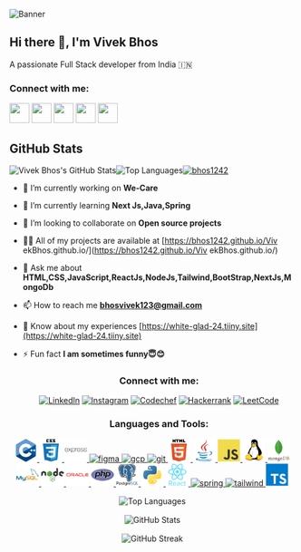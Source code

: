 <!-- Banner -->
![Banner](https://via.placeholder.com/1500x300)

<!-- Introduction -->
## Hi there 👋, I'm Vivek Bhos
A passionate Full Stack developer from India 🇮🇳

<!-- Social Media Icons -->
### Connect with me:
[<img src="https://raw.githubusercontent.com/rahuldkjain/github-profile-readme-generator/master/src/images/icons/Social/linked-in-alt.svg" width="35" height="35">](https://linkedin.com/in/https://www.linkedin.com/in/vivekbhos/)
[<img src="https://raw.githubusercontent.com/rahuldkjain/github-profile-readme-generator/master/src/images/icons/Social/instagram.svg" width="35" height="35">](https://instagram.com/vivekbhos_06_07)
[<img src="https://cdn.jsdelivr.net/npm/simple-icons@3.1.0/icons/codechef.svg" width="35" height="35">](https://www.codechef.com/users/vivek1242)
[<img src="https://raw.githubusercontent.com/rahuldkjain/github-profile-readme-generator/master/src/images/icons/Social/hackerrank.svg" width="35" height="35">](https://www.hackerrank.com/bhosvivek123)
[<img src="https://raw.githubusercontent.com/rahuldkjain/github-profile-readme-generator/master/src/images/icons/Social/leet-code.svg" width="35" height="35">](https://www.leetcode.com/bhos1242)

<!-- GitHub Stats -->
## GitHub Stats
<img align="left" src="https://github-readme-stats.vercel.app/api?username=bhos1242&show_icons=true&theme=dark" alt="Vivek Bhos's GitHub Stats" />
<img align="left" src="https://github-readme-stats.vercel.app/api/top-langs/?username=bhos1242&layout=compact&theme=dark" alt="Top Languages" />

<p align="left"> <a href="https://github.com/ryo-ma/github-profile-trophy"><img src="https://github-profile-trophy.vercel.app/?username=bhos1242" alt="bhos1242" /></a> </p>

- 🔭 I’m currently working on **We-Care**

- 🌱 I’m currently learning **Next Js,Java,Spring**

- 👯 I’m looking to collaborate on **Open source projects**

- 👨‍💻 All of my projects are available at [https://bhos1242.github.io/Viv ekBhos.github.io/](https://bhos1242.github.io/Viv ekBhos.github.io/)

- 💬 Ask me about **HTML,CSS,JavaScript,ReactJs,NodeJs,Tailwind,BootStrap,NextJs,MongoDb**

- 📫 How to reach me **bhosvivek123@gmail.com**

- 📄 Know about my experiences [https://white-glad-24.tiiny.site](https://white-glad-24.tiiny.site)

- ⚡ Fun fact **I am sometimes funny😇😊**

  <h3 align="center">Connect with me:</h3>
  <p align="center">
    <a href="https://linkedin.com/in/https://www.linkedin.com/in/vivekbhos/" target="_blank"><img src="https://raw.githubusercontent.com/rahuldkjain/github-profile-readme-generator/master/src/images/icons/Social/linked-in-alt.svg" alt="LinkedIn" height="30" width="30" /></a>
    <a href="https://instagram.com/vivekbhos_06_07" target="_blank"><img src="https://raw.githubusercontent.com/rahuldkjain/github-profile-readme-generator/master/src/images/icons/Social/instagram.svg" alt="Instagram" height="30" width="30" /></a>
    <a href="https://www.codechef.com/users/vivek1242" target="_blank"><img src="https://cdn.jsdelivr.net/npm/simple-icons@3.1.0/icons/codechef.svg" alt="Codechef" height="30" width="30" /></a>
    <a href="https://www.hackerrank.com/bhosvivek123" target="_blank"><img src="https://raw.githubusercontent.com/rahuldkjain/github-profile-readme-generator/master/src/images/icons/Social/hackerrank.svg" alt="Hackerrank" height="30" width="30" /></a>
    <a href="https://www.leetcode.com/bhos1242" target="_blank"><img src="https://raw.githubusercontent.com/rahuldkjain/github-profile-readme-generator/master/src/images/icons/Social/leet-code.svg" alt="LeetCode" height="30" width="30" /></a>
  </p>

  <h3 align="center">Languages and Tools:</h3>
<p align="center"> <a href="https://www.w3schools.com/cpp/" target="_blank" rel="noreferrer"> <img src="https://raw.githubusercontent.com/devicons/devicon/master/icons/cplusplus/cplusplus-original.svg" alt="cplusplus" width="40" height="40"/> </a> <a href="https://www.w3schools.com/css/" target="_blank" rel="noreferrer"> <img src="https://raw.githubusercontent.com/devicons/devicon/master/icons/css3/css3-original-wordmark.svg" alt="css3" width="40" height="40"/> </a> <a href="https://expressjs.com" target="_blank" rel="noreferrer"> <img src="https://raw.githubusercontent.com/devicons/devicon/master/icons/express/express-original-wordmark.svg" alt="express" width="40" height="40"/> </a> <a href="https://www.figma.com/" target="_blank" rel="noreferrer"> <img src="https://www.vectorlogo.zone/logos/figma/figma-icon.svg" alt="figma" width="40" height="40"/> </a> <a href="https://cloud.google.com" target="_blank" rel="noreferrer"> <img src="https://www.vectorlogo.zone/logos/google_cloud/google_cloud-icon.svg" alt="gcp" width="40" height="40"/> </a> <a href="https://git-scm.com/" target="_blank" rel="noreferrer"> <img src="https://www.vectorlogo.zone/logos/git-scm/git-scm-icon.svg" alt="git" width="40" height="40"/> </a> <a href="https://www.w3.org/html/" target="_blank" rel="noreferrer"> <img src="https://raw.githubusercontent.com/devicons/devicon/master/icons/html5/html5-original-wordmark.svg" alt="html5" width="40" height="40"/> </a> <a href="https://www.java.com" target="_blank" rel="noreferrer"> <img src="https://raw.githubusercontent.com/devicons/devicon/master/icons/java/java-original.svg" alt="java" width="40" height="40"/> </a> <a href="https://developer.mozilla.org/en-US/docs/Web/JavaScript" target="_blank" rel="noreferrer"> <img src="https://raw.githubusercontent.com/devicons/devicon/master/icons/javascript/javascript-original.svg" alt="javascript" width="40" height="40"/> </a> <a href="https://www.linux.org/" target="_blank" rel="noreferrer"> <img src="https://raw.githubusercontent.com/devicons/devicon/master/icons/linux/linux-original.svg" alt="linux" width="40" height="40"/> </a> <a href="https://www.mongodb.com/" target="_blank" rel="noreferrer"> <img src="https://raw.githubusercontent.com/devicons/devicon/master/icons/mongodb/mongodb-original-wordmark.svg" alt="mongodb" width="40" height="40"/> </a> <a href="https://www.mysql.com/" target="_blank" rel="noreferrer"> <img src="https://raw.githubusercontent.com/devicons/devicon/master/icons/mysql/mysql-original-wordmark.svg" alt="mysql" width="40" height="40"/> </a> <a href="https://nodejs.org" target="_blank" rel="noreferrer"> <img src="https://raw.githubusercontent.com/devicons/devicon/master/icons/nodejs/nodejs-original-wordmark.svg" alt="nodejs" width="40" height="40"/> </a> <a href="https://www.oracle.com/" target="_blank" rel="noreferrer"> <img src="https://raw.githubusercontent.com/devicons/devicon/master/icons/oracle/oracle-original.svg" alt="oracle" width="40" height="40"/> </a> <a href="https://www.php.net" target="_blank" rel="noreferrer"> <img src="https://raw.githubusercontent.com/devicons/devicon/master/icons/php/php-original.svg" alt="php" width="40" height="40"/> </a> <a href="https://www.postgresql.org" target="_blank" rel="noreferrer"> <img src="https://raw.githubusercontent.com/devicons/devicon/master/icons/postgresql/postgresql-original-wordmark.svg" alt="postgresql" width="40" height="40"/> </a> <a href="https://www.python.org" target="_blank" rel="noreferrer"> <img src="https://raw.githubusercontent.com/devicons/devicon/master/icons/python/python-original.svg" alt="python" width="40" height="40"/> </a> <a href="https://reactjs.org/" target="_blank" rel="noreferrer"> <img src="https://raw.githubusercontent.com/devicons/devicon/master/icons/react/react-original-wordmark.svg" alt="react" width="40" height="40"/> </a> <a href="https://spring.io/" target="_blank" rel="noreferrer"> <img src="https://www.vectorlogo.zone/logos/springio/springio-icon.svg" alt="spring" width="40" height="40"/> </a> <a href="https://tailwindcss.com/" target="_blank" rel="noreferrer"> <img src="https://www.vectorlogo.zone/logos/tailwindcss/tailwindcss-icon.svg" alt="tailwind" width="40" height="40"/> </a> <a href="https://www.typescriptlang.org/" target="_blank" rel="noreferrer"> <img src="https://raw.githubusercontent.com/devicons/devicon/master/icons/typescript/typescript-original.svg" alt="typescript" width="40" height="40"/> </a> </p>

<p align="center">
    <img align="center" src="https://github-readme-stats.vercel.app/api/top-langs?username=bhos1242&show_icons=true&locale=en&layout=compact" alt="Top Languages" />
  </p>
  <p align="center">
    <img align="center" src="https://github-readme-stats.vercel.app/api?username=bhos1242&show_icons=true&locale=en" alt="GitHub Stats" />
  </p>
  <p align="center">
    <img align="center" src="https://github-readme-streak-stats.herokuapp.com/?user=bhos1242&" alt="GitHub Streak" />
  </p>
